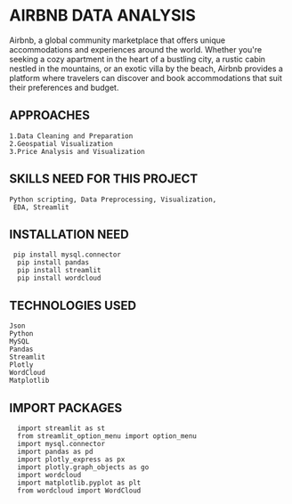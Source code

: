 # AIRBNB DATA ANALYSIS

 Airbnb, a global community marketplace that offers unique accommodations and experiences around the world.
 Whether you're seeking a cozy apartment in the heart of a bustling city, a rustic cabin nestled in the mountains, or an exotic villa by the beach, Airbnb provides a 
 platform where travelers can discover and book accommodations that suit their preferences and budget.

 ## APPROACHES
    1.Data Cleaning and Preparation
    2.Geospatial Visualization
    3.Price Analysis and Visualization

 ## SKILLS NEED FOR THIS PROJECT
    Python scripting, Data Preprocessing, Visualization,
     EDA, Streamlit

## INSTALLATION NEED
     pip install mysql.connector
      pip install pandas
      pip install streamlit
      pip install wordcloud

  ## TECHNOLOGIES USED
    Json
    Python
    MySQL
    Pandas
    Streamlit
    Plotly
    WordCloud
    Matplotlib

  ## IMPORT PACKAGES

      import streamlit as st
      from streamlit_option_menu import option_menu
      import mysql.connector
      import pandas as pd
      import plotly_express as px
      import plotly.graph_objects as go
      import wordcloud
      import matplotlib.pyplot as plt
      from wordcloud import WordCloud
